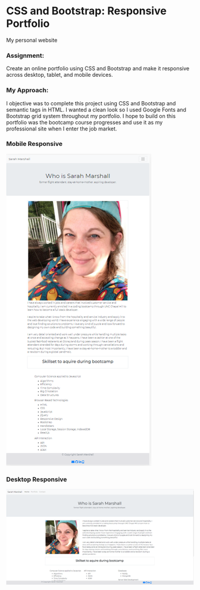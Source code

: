 # CSS and Bootstrap: Responsive Portfolio

My personal website

### Assignment:

Create an online portfolio using CSS and Bootstrap and make it responsive across desktop, tablet, and mobile devices. 

### My Approach:

I objective was to complete this project using CSS and Bootstrap and semantic tags in HTML. I wanted a clean look so I used Google Fonts and Bootstrap grid system throughout my portfolio. I hope to build on this portfolio was the bootcamp course progresses and use it as my professional site when I enter the job market. 

### Mobile Responsive

![Mobile Responsive](/assets/images/mobile-responsive.PNG)

### Desktop Responsive

![Desktop Responsive](/assets/images/desktop-responsive.PNG) 
